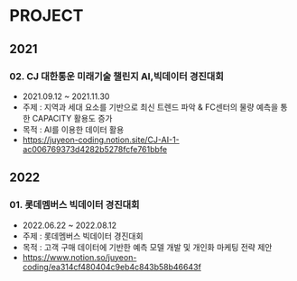 # PROJECT
## 2021
### 02. CJ 대한통운 미래기술 챌린지 AI,빅데이터 경진대회
+ 2021.09.12 ~ 2021.11.30
+ 주제 : 지역과 세대 요소를 기반으로 최신 트렌드 파악 & FC센터의 물량 예측을 통한 CAPACITY 활용도 증가
+ 목적 : AI를 이용한 데이터 활용
+ https://juyeon-coding.notion.site/CJ-AI-1-ac006769373d4282b5278fcfe761bbfe

## 2022
### 01. 롯데멤버스 빅데이터 경진대회
+ 2022.06.22 ~ 2022.08.12
+ 주제 : 롯데멤버스 빅데이터 경진대회
+ 목적 : 고객 구매 데이터에 기반한 예측 모델 개발 및 개인화 마케팅 전략 제안
+ https://www.notion.so/juyeon-coding/ea314cf480404c9eb4c843b58b46643f
